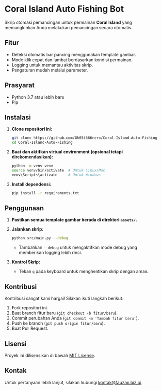 # Coral Island Auto Fishing Bot

Skrip otomasi pemancingan untuk permainan **Coral Island** yang memungkinkan Anda melakukan pemancingan secara otomatis.

## Fitur

- Deteksi otomatis bar pancing menggunakan template gambar.
- Mode klik cepat dan lambat berdasarkan kondisi permainan.
- Logging untuk memantau aktivitas skrip.
- Pengaturan mudah melalui parameter.

## Prasyarat

- Python 3.7 atau lebih baru
- Pip

## Instalasi

1. **Clone repositori ini:**

    ```bash
    git clone https://github.com/Gh05t666nero/Coral-Island-Auto-Fishing
    cd Coral-Island-Auto-Fishing
    ```

2. **Buat dan aktifkan virtual environment (opsional tetapi direkomendasikan):**

    ```bash
    python -m venv venv
    source venv/bin/activate  # Untuk Linux/Mac
    venv\Scripts\activate     # Untuk Windows
    ```

3. **Install dependensi:**

    ```bash
    pip install -r requirements.txt
    ```

## Penggunaan

1. **Pastikan semua template gambar berada di direktori `assets/`.**

2. **Jalankan skrip:**

    ```bash
    python src/main.py --debug
    ```

    - Tambahkan `--debug` untuk mengaktifkan mode debug yang memberikan logging lebih rinci.

3. **Kontrol Skrip:**

    - Tekan `q` pada keyboard untuk menghentikan skrip dengan aman.

## Kontribusi

Kontribusi sangat kami hargai! Silakan ikuti langkah berikut:

1. Fork repositori ini.
2. Buat branch fitur baru (`git checkout -b fitur/baru`).
3. Commit perubahan Anda (`git commit -m 'Tambah fitur baru'`).
4. Push ke branch (`git push origin fitur/baru`).
5. Buat Pull Request.

## Lisensi

Proyek ini dilisensikan di bawah [MIT License](LICENSE).

## Kontak

Untuk pertanyaan lebih lanjut, silakan hubungi [kontak@fauzan.biz.id](mailto:kontak@fauzan.biz.id).

